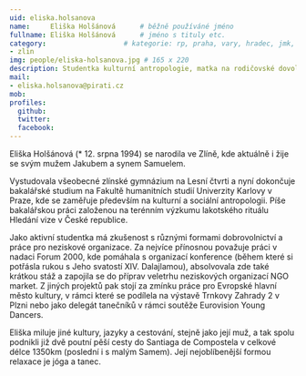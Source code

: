 ```yaml
---
uid: eliska.holsanova
name:     Eliška Holšánová  	# běžně používáné jméno
fullname: Eliška Holšánová  	# jméno s tituly etc.
category:                 	# kategorie: rp, praha, vary, hradec, jmk, senat
- zlin
img: people/eliska-holsanova.jpg # 165 x 220
description: Studentka kulturní antropologie, matka na rodičovské dovolené             	# kratký popis, max 160 znaků
mail:
- eliska.holsanova@pirati.cz
mob:			 
profiles:
  github:                 
  twitter:
  facebook: 			  
---
```


Eliška Holšánová (* 12. srpna 1994) se narodila ve Zlíně, kde aktuálně i žije se svým mužem Jakubem a synem Samuelem.

Vystudovala všeobecné zlínské gymnázium na Lesní čtvrti a nyní dokončuje bakalářské studium na Fakultě humanitních studií Univerzity Karlovy v Praze, kde se zaměřuje především na kulturní a sociální antropologii. Píše bakalářskou práci založenou na terénním výzkumu lakotského rituálu Hledání vize v České republice.

Jako aktivní studentka má zkušenost s různými formami dobrovolnictví a práce pro neziskové organizace. Za nejvíce přínosnou považuje práci v nadaci Forum 2000, kde pomáhala s organizací konference (během které si potřásla rukou s Jeho svatostí XIV. Dalajlamou), absolvovala zde také krátkou stáž a zapojila se do příprav veletrhu neziskových organizací NGO market. Z jiných projektů pak stojí za zmínku práce pro Evropské hlavní město kultury, v rámci které se podílela na výstavě Trnkovy Zahrady 2 v Plzni nebo jako delegát tanečníků v rámci soutěže Eurovision Young Dancers.

Eliška miluje jiné kultury, jazyky a cestování, stejně jako její muž, a tak spolu podnikli již dvě poutní pěší cesty do Santiaga de Compostela v celkové délce 1350km (poslední i s malým Samem). Její nejoblíbenější formou relaxace je jóga a tanec.